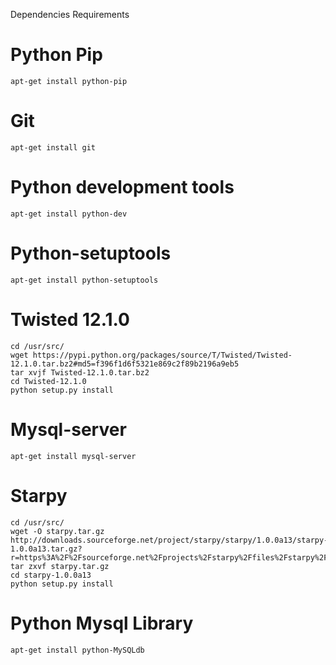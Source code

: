 Dependencies Requirements


# Python Pip 
    apt-get install python-pip

# Git
    apt-get install git

# Python development tools
    apt-get install python-dev

# Python-setuptools
    apt-get install python-setuptools
    
# Twisted 12.1.0
    cd /usr/src/
    wget https://pypi.python.org/packages/source/T/Twisted/Twisted-12.1.0.tar.bz2#md5=f396f1d6f5321e869c2f89b2196a9eb5
    tar xvjf Twisted-12.1.0.tar.bz2
    cd Twisted-12.1.0
    python setup.py install
    
# Mysql-server
    apt-get install mysql-server

# Starpy
    cd /usr/src/
    wget -O starpy.tar.gz http://downloads.sourceforge.net/project/starpy/starpy/1.0.0a13/starpy-1.0.0a13.tar.gz?r=https%3A%2F%2Fsourceforge.net%2Fprojects%2Fstarpy%2Ffiles%2Fstarpy%2F1.0.0a13%2F&ts=1459000345&use_mirror=nbtelecom
    tar zxvf starpy.tar.gz
    cd starpy-1.0.0a13
    python setup.py install
    
# Python Mysql Library
    apt-get install python-MySQLdb